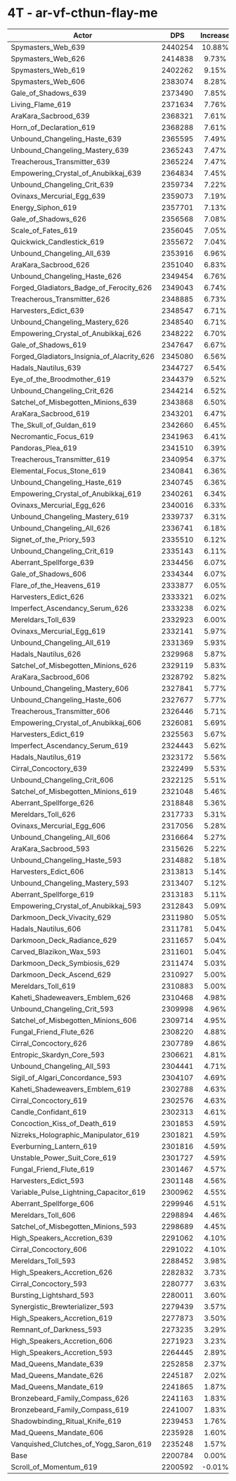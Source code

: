# 4T - ar-vf-cthun-flay-me
| Actor | DPS | Increase |
|---|:---:|:---:|
|Spymasters_Web_639|2440254|10.88%|
|Spymasters_Web_626|2414838|9.73%|
|Spymasters_Web_619|2402262|9.15%|
|Spymasters_Web_606|2383074|8.28%|
|Gale_of_Shadows_639|2373490|7.85%|
|Living_Flame_619|2371634|7.76%|
|AraKara_Sacbrood_639|2368321|7.61%|
|Horn_of_Declaration_619|2368288|7.61%|
|Unbound_Changeling_Haste_639|2365595|7.49%|
|Unbound_Changeling_Mastery_639|2365243|7.47%|
|Treacherous_Transmitter_639|2365224|7.47%|
|Empowering_Crystal_of_Anubikkaj_639|2364834|7.45%|
|Unbound_Changeling_Crit_639|2359734|7.22%|
|Ovinaxs_Mercurial_Egg_639|2359073|7.19%|
|Energy_Siphon_619|2357701|7.13%|
|Gale_of_Shadows_626|2356568|7.08%|
|Scale_of_Fates_619|2356045|7.05%|
|Quickwick_Candlestick_619|2355672|7.04%|
|Unbound_Changeling_All_639|2353916|6.96%|
|AraKara_Sacbrood_626|2351040|6.83%|
|Unbound_Changeling_Haste_626|2349454|6.76%|
|Forged_Gladiators_Badge_of_Ferocity_626|2349043|6.74%|
|Treacherous_Transmitter_626|2348885|6.73%|
|Harvesters_Edict_639|2348547|6.71%|
|Unbound_Changeling_Mastery_626|2348540|6.71%|
|Empowering_Crystal_of_Anubikkaj_626|2348222|6.70%|
|Gale_of_Shadows_619|2347647|6.67%|
|Forged_Gladiators_Insignia_of_Alacrity_626|2345080|6.56%|
|Hadals_Nautilus_639|2344727|6.54%|
|Eye_of_the_Broodmother_619|2344379|6.52%|
|Unbound_Changeling_Crit_626|2344214|6.52%|
|Satchel_of_Misbegotten_Minions_639|2343868|6.50%|
|AraKara_Sacbrood_619|2343201|6.47%|
|The_Skull_of_Guldan_619|2342660|6.45%|
|Necromantic_Focus_619|2341963|6.41%|
|Pandoras_Plea_619|2341510|6.39%|
|Treacherous_Transmitter_619|2340954|6.37%|
|Elemental_Focus_Stone_619|2340841|6.36%|
|Unbound_Changeling_Haste_619|2340745|6.36%|
|Empowering_Crystal_of_Anubikkaj_619|2340261|6.34%|
|Ovinaxs_Mercurial_Egg_626|2340016|6.33%|
|Unbound_Changeling_Mastery_619|2339737|6.31%|
|Unbound_Changeling_All_626|2336741|6.18%|
|Signet_of_the_Priory_593|2335510|6.12%|
|Unbound_Changeling_Crit_619|2335143|6.11%|
|Aberrant_Spellforge_639|2334456|6.07%|
|Gale_of_Shadows_606|2334344|6.07%|
|Flare_of_the_Heavens_619|2333877|6.05%|
|Harvesters_Edict_626|2333321|6.02%|
|Imperfect_Ascendancy_Serum_626|2333238|6.02%|
|Mereldars_Toll_639|2332923|6.00%|
|Ovinaxs_Mercurial_Egg_619|2332141|5.97%|
|Unbound_Changeling_All_619|2331369|5.93%|
|Hadals_Nautilus_626|2329968|5.87%|
|Satchel_of_Misbegotten_Minions_626|2329119|5.83%|
|AraKara_Sacbrood_606|2328792|5.82%|
|Unbound_Changeling_Mastery_606|2327841|5.77%|
|Unbound_Changeling_Haste_606|2327677|5.77%|
|Treacherous_Transmitter_606|2326446|5.71%|
|Empowering_Crystal_of_Anubikkaj_606|2326081|5.69%|
|Harvesters_Edict_619|2325563|5.67%|
|Imperfect_Ascendancy_Serum_619|2324443|5.62%|
|Hadals_Nautilus_619|2323172|5.56%|
|Cirral_Concoctory_639|2322499|5.53%|
|Unbound_Changeling_Crit_606|2322125|5.51%|
|Satchel_of_Misbegotten_Minions_619|2321048|5.46%|
|Aberrant_Spellforge_626|2318848|5.36%|
|Mereldars_Toll_626|2317733|5.31%|
|Ovinaxs_Mercurial_Egg_606|2317056|5.28%|
|Unbound_Changeling_All_606|2316664|5.27%|
|AraKara_Sacbrood_593|2315626|5.22%|
|Unbound_Changeling_Haste_593|2314882|5.18%|
|Harvesters_Edict_606|2313813|5.14%|
|Unbound_Changeling_Mastery_593|2313407|5.12%|
|Aberrant_Spellforge_619|2313183|5.11%|
|Empowering_Crystal_of_Anubikkaj_593|2312843|5.09%|
|Darkmoon_Deck_Vivacity_629|2311980|5.05%|
|Hadals_Nautilus_606|2311781|5.04%|
|Darkmoon_Deck_Radiance_629|2311657|5.04%|
|Carved_Blazikon_Wax_593|2311601|5.04%|
|Darkmoon_Deck_Symbiosis_629|2311474|5.03%|
|Darkmoon_Deck_Ascend_629|2310927|5.00%|
|Mereldars_Toll_619|2310883|5.00%|
|Kaheti_Shadeweavers_Emblem_626|2310468|4.98%|
|Unbound_Changeling_Crit_593|2309998|4.96%|
|Satchel_of_Misbegotten_Minions_606|2309714|4.95%|
|Fungal_Friend_Flute_626|2308220|4.88%|
|Cirral_Concoctory_626|2307789|4.86%|
|Entropic_Skardyn_Core_593|2306621|4.81%|
|Unbound_Changeling_All_593|2304441|4.71%|
|Sigil_of_Algari_Concordance_593|2304107|4.69%|
|Kaheti_Shadeweavers_Emblem_619|2302788|4.63%|
|Cirral_Concoctory_619|2302576|4.63%|
|Candle_Confidant_619|2302313|4.61%|
|Concoction_Kiss_of_Death_619|2301853|4.59%|
|Nizreks_Holographic_Manipulator_619|2301821|4.59%|
|Everburning_Lantern_619|2301816|4.59%|
|Unstable_Power_Suit_Core_619|2301727|4.59%|
|Fungal_Friend_Flute_619|2301467|4.57%|
|Harvesters_Edict_593|2301148|4.56%|
|Variable_Pulse_Lightning_Capacitor_619|2300962|4.55%|
|Aberrant_Spellforge_606|2299946|4.51%|
|Mereldars_Toll_606|2298894|4.46%|
|Satchel_of_Misbegotten_Minions_593|2298689|4.45%|
|High_Speakers_Accretion_639|2291062|4.10%|
|Cirral_Concoctory_606|2291022|4.10%|
|Mereldars_Toll_593|2288452|3.98%|
|High_Speakers_Accretion_626|2282832|3.73%|
|Cirral_Concoctory_593|2280777|3.63%|
|Bursting_Lightshard_593|2280011|3.60%|
|Synergistic_Brewterializer_593|2279439|3.57%|
|High_Speakers_Accretion_619|2277873|3.50%|
|Remnant_of_Darkness_593|2273235|3.29%|
|High_Speakers_Accretion_606|2271923|3.23%|
|High_Speakers_Accretion_593|2264445|2.89%|
|Mad_Queens_Mandate_639|2252858|2.37%|
|Mad_Queens_Mandate_626|2245187|2.02%|
|Mad_Queens_Mandate_619|2241865|1.87%|
|Bronzebeard_Family_Compass_626|2241163|1.83%|
|Bronzebeard_Family_Compass_619|2241007|1.83%|
|Shadowbinding_Ritual_Knife_619|2239453|1.76%|
|Mad_Queens_Mandate_606|2235928|1.60%|
|Vanquished_Clutches_of_Yogg_Saron_619|2235248|1.57%|
|Base|2200784|0.00%|
|Scroll_of_Momentum_619|2200592|-0.01%|
